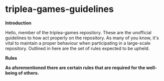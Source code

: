 # <b> triplea-games-guidelines </b>

<b> Introduction </b>

Hello, member of the triplea-games repository. These are the unofficial guidelines to how act properly on the repository.
As many of you know, it's vital to maintain a proper behaviour when participating in a large-scale repository. Outlined in here are the set of rules expected to be upheld.

<b> Rules

As aforementioned there are certain rules that are required for the well-being of others.

